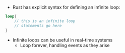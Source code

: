 - Rust has explicit syntax for defining an infinite loop:
```rust
loop{
	// this is an infinite loop
	// statements go here
}
```
- Infinite loops can be useful in real-time systems
	- Loop forever, handling events as they arise
